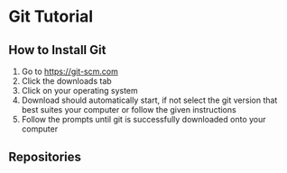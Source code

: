 # Git Tutorial
## How to Install Git
1) Go to https://git-scm.com
2) Click the downloads tab
3) Click on your operating system
4) Download should automatically start, if not select the git version that best suites your computer or follow the given instructions
5) Follow the prompts until git is successfully downloaded onto your computer 
## Repositories

